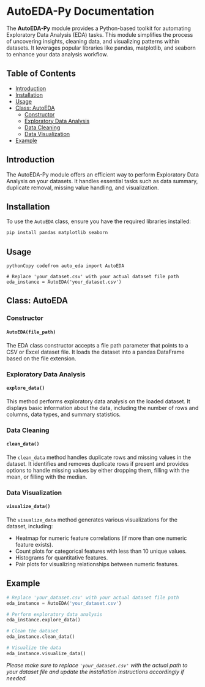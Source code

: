 # AutoEDA-Py Documentation

The **AutoEDA-Py** module provides a Python-based toolkit for automating Exploratory Data Analysis (EDA) tasks. This module simplifies the process of uncovering insights, cleaning data, and visualizing patterns within datasets. It leverages popular libraries like pandas, matplotlib, and seaborn to enhance your data analysis workflow.

## Table of Contents

- [Introduction](#introduction)
- [Installation](#installation)
- [Usage](#usage)
- [Class: AutoEDA](#class-autoeda)
    - [Constructor](#constructor)
    - [Exploratory Data Analysis](#exploratory-data-analysis)
    - [Data Cleaning](#data-cleaning)
    - [Data Visualization](#data-visualization)
- [Example](#example)

## Introduction

The AutoEDA-Py module offers an efficient way to perform Exploratory Data Analysis on your datasets. It handles essential tasks such as data summary, duplicate removal, missing value handling, and visualization.

## Installation

To use the `AutoEDA` class, ensure you have the required libraries installed:

```bash
pip install pandas matplotlib seaborn
```

## Usage

```
pythonCopy codefrom auto_eda import AutoEDA

# Replace 'your_dataset.csv' with your actual dataset file path
eda_instance = AutoEDA('your_dataset.csv')
```

## Class: AutoEDA

### Constructor

#### `AutoEDA(file_path)`

The EDA class constructor accepts a file path parameter that points to a CSV or Excel dataset file. It loads the dataset into a pandas DataFrame based on the file extension.

### Exploratory Data Analysis

#### `explore_data()`

This method performs exploratory data analysis on the loaded dataset. It displays basic information about the data, including the number of rows and columns, data types, and summary statistics.

### Data Cleaning

#### `clean_data()`

The `clean_data` method handles duplicate rows and missing values in the dataset. It identifies and removes duplicate rows if present and provides options to handle missing values by either dropping them, filling with the mean, or filling with the median.

### Data Visualization

#### `visualize_data()`

The `visualize_data` method generates various visualizations for the dataset, including:

- Heatmap for numeric feature correlations (if more than one numeric feature exists).
- Count plots for categorical features with less than 10 unique values.
- Histograms for quantitative features.
- Pair plots for visualizing relationships between numeric features.

## Example

```python
# Replace 'your_dataset.csv' with your actual dataset file path
eda_instance = AutoEDA('your_dataset.csv')

# Perform exploratory data analysis
eda_instance.explore_data()

# Clean the dataset
eda_instance.clean_data()

# Visualize the data
eda_instance.visualize_data()
```



 *Please make sure to replace `'your_dataset.csv'` with the actual path to your dataset file and update the installation instructions accordingly if needed.*
